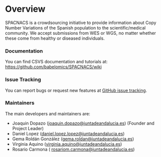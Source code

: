 # Overview
SPACNACS is a crowdsourcing initiative to provide information about Copy Number Variations of the Spanish population to the scientific/medical community. We accept submissions from WES or WGS, no matter whether these come from healthy or diseased individuals.

### Documentation
You can find CSVS documentation and tutorials at: https://github.com/babelomics/SPACNACS/wiki

### Issue Tracking
You can report bugs or request new features at [GitHub issue tracking](https://github.com/babelomics/SPACNACS/issues).


### Maintainers

The main developers and maintainers are:

* Joaquin Dopazo (joaquin.dopazo@juntadeandalucia.es) (Founder and Project Leader)
* Daniel Lopez (daniel.lopez.lopez@juntadeandalucia.es)
* Gema Roldán González (gema.roldan@juntadeandalucia.es)
* Virginia Aquino (virginia.aquino@juntadeandalucia.es)
* Rosario Carmona ( rosariom.carmona@juntadeandalucia.es)

